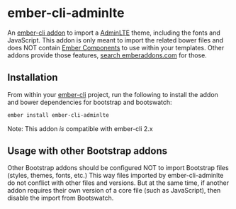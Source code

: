 ember-cli-adminlte
====================

An [ember-cli addon](http://www.emberaddons.com/) to import a [AdminLTE](https://github.com/almasaeed2010/AdminLTE)
theme, including the fonts and JavaScript. This addon is only meant to import the
related bower files and does NOT contain [Ember Components](http://emberjs.com/guides/components/)
to use within your templates. Other addons provide those features,
[search emberaddons.com](http://www.emberaddons.com/?query=bootstrap) for
those.

## Installation

From within your [ember-cli](http://www.ember-cli.com/) project, run the
following to install the addon and bower dependencies for bootstrap and
bootswatch:

```bash
ember install ember-cli-adminlte
```

Note: This addon _is_ compatible with ember-cli 2.x

## Usage with other Bootstrap addons

Other Bootstrap addons should be configured NOT to import Bootstrap files
(styles, themes, fonts, etc.) This way files imported by ember-cli-adminlte
do not conflict with other files and versions. But at the same time, if another
addon requires their own version of a core file (such as JavaScript), then disable
the import from Bootswatch.
